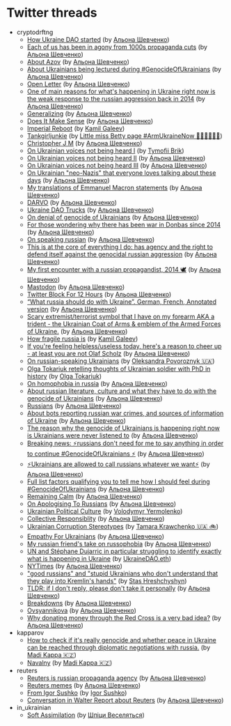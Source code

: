 # Twitter threads

* cryptodrftng
  * [How Ukraine DAO started](cryptodrftng/how_ukraine_dao_started.md) (by [Альона Шевченко](https://twitter.com/cryptodrftng))
  * [Each of us has been in agony from 1000s propaganda cuts](cryptodrftng/1000_cuts.md) (by [Альона Шевченко](https://twitter.com/cryptodrftng))
  * [About Azov](cryptodrftng/about_azov.md) (by [Альона Шевченко](https://twitter.com/cryptodrftng))
  * [About Ukrainians being lectured during #GenocideOfUkrainians](cryptodrftng/lectured_during_genocide.md) (by [Альона Шевченко](https://twitter.com/cryptodrftng))
  * [Open Letter](cryptodrftng/open_letter.md) (by [Альона Шевченко](https://twitter.com/cryptodrftng))
  * [One of main reasons for what's happening in Ukraine right now is the weak response to the russian aggression back in 2014](cryptodrftng/since_2014.md) (by [Альона Шевченко](https://twitter.com/cryptodrftng))
  * [Generalizing](cryptodrftng/generalizing.md) (by [Альона Шевченко](https://twitter.com/cryptodrftng))
  * [Does It Make Sense](cryptodrftng/does_it_make_sense.md) (by [Альона Шевченко](https://twitter.com/cryptodrftng))
  * [Imperial Reboot](cryptodrftng/imperial_reboot.md) (by [Kamil Galeev](https://twitter.com/kamilkazani))
  * [Tankgirljunkie](cryptodrftng/tankgirljunkie.md) (by [Little miss Betty page #ArmUkraineNow 🖤🌻🇺🇦🌻🖤](https://twitter.com/TankGirljunkie))
  * [Christopher J M](cryptodrftng/christopher_j_m.md) (by [Альона Шевченко](https://twitter.com/cryptodrftng))
  * [On Ukrainian voices not being heard I](cryptodrftng/silenced_1.md) (by [Tymofii Brik](https://twitter.com/brik_t))
  * [On Ukrainian voices not being heard II](cryptodrftng/silenced_2.md) (by [Альона Шевченко](https://twitter.com/cryptodrftng))
  * [On Ukrainian voices not being heard III](cryptodrftng/silenced_3.md) (by [Альона Шевченко](https://twitter.com/cryptodrftng))
  * [On Ukrainian "neo-Nazis" that everyone loves talking about these days](cryptodrftng/on_ukrainian_neo_nazis.md) (by [Альона Шевченко](https://twitter.com/cryptodrftng))
  * [My translations of Emmanuel Macron statements](cryptodrftng/translating_macron.md) (by [Альона Шевченко](https://twitter.com/cryptodrftng))
  * [DARVO](cryptodrftng/darvo.md) (by [Альона Шевченко](https://twitter.com/cryptodrftng))
  * [Ukraine DAO Trucks](cryptodrftng/ukraine_dao_trucks.md) (by [Альона Шевченко](https://twitter.com/cryptodrftng))
  * [On denial of genocide of Ukrainians](cryptodrftng/on_genocide_denial.md) (by [Альона Шевченко](https://twitter.com/cryptodrftng))
  * [For those wondering why there has been war in Donbas since 2014](cryptodrftng/on_war_in_donbass_since_2014.md) (by [Альона Шевченко](https://twitter.com/cryptodrftng))
  * [On speaking russian](cryptodrftng/on_speaking_russian.md) (by [Альона Шевченко](https://twitter.com/cryptodrftng))
  * [This is at the core of everything I do: has agency and the right to defend itself against the genocidal russian aggression](cryptodrftng/ukraine_has_agency.md) (by [Альона Шевченко](https://twitter.com/cryptodrftng))
  * [My first encounter with a russian propagandist, 2014 🕊](cryptodrftng/first_encounter_with_propagandist.md) (by [Альона Шевченко](https://twitter.com/cryptodrftng))
  * [Mastodon](cryptodrftng/mastodon.md) (by [Альона Шевченко](https://twitter.com/cryptodrftng))
  * [Twitter Block For 12 Hours](cryptodrftng/twitter_block_for_12_hours.md) (by [Альона Шевченко](https://twitter.com/cryptodrftng))
  * [“What russia should do with Ukraine”. German, French, Annotated version](cryptodrftng/what_russia_should_do_with_ukraine.md) (by [Альона Шевченко](https://twitter.com/cryptodrftng))
  * [Scary extremist/terrorist symbol that I have on my forearm AKA a trident - the Ukrainian Coat of Arms & emblem of the Armed Forces of Ukraine.](cryptodrftng/trident.md) (by [Альона Шевченко](https://twitter.com/cryptodrftng))
  * [How fragile russia is](cryptodrftng/fragile_russia.md) (by [Kamil Galeev](https://twitter.com/kamilkazani))
  * [If you're feeling helpless/useless today, here's a reason to cheer up - at least you are not Olaf Scholz](cryptodrftng/if_youre_feeling_useless.md) (by [Альона Шевченко](https://twitter.com/cryptodrftng))
  * [On russian-speaking Ukrainians](cryptodrftng/russian_speaking_ukrainians.md) (by [Oleksandra Povoroznyk 🇺🇦](https://twitter.com/rynkrynk))
  * [Olga Tokariuk retelling thoughts of Ukrainian soldier with PhD in history](cryptodrftng/from_historian_soldier.md) (by [Olga Tokariuk](https://twitter.com/olgatokariuk))
  * [On homophobia in russia](cryptodrftng/homophobia_in_russia.md) (by [Альона Шевченко](https://twitter.com/cryptodrftng))
  * [About russian literature, culture and what they have to do with the genocide of Ukrainians](cryptodrftng/russian_literature.md) (by [Альона Шевченко](https://twitter.com/cryptodrftng))
  * [Russians](cryptodrftng/russians.md) (by [Альона Шевченко](https://twitter.com/cryptodrftng))
  * [About bots reporting russian war crimes, and sources of information of Ukraine](cryptodrftng/russian_war_crimes.md) (by [Альона Шевченко](https://twitter.com/cryptodrftng))
  * [The reason why the genocide of Ukrainians is happening right now is Ukrainians were never listened to](cryptodrftng/ukrainians_were_never_listened_to.md) (by [Альона Шевченко](https://twitter.com/cryptodrftng))
  * [Breaking news: ⚡️russians don't need for me to say anything in order to continue #GenocideOfUkrainians ⚡️](cryptodrftng/russians_are_committing_genocide_regardless.md) (by [Альона Шевченко](https://twitter.com/cryptodrftng))
  * [⚡️Ukrainians are allowed to call russians whatever we want⚡️](cryptodrftng/how_to_call_russians.md) (by [Альона Шевченко](https://twitter.com/cryptodrftng))
  * [Full list factors qualifying you to tell me how I should feel during #GenocideOfUkrainians](cryptodrftng/qualifying_factors.md) (by [Альона Шевченко](https://twitter.com/cryptodrftng))
  * [Remaining Calm](cryptodrftng/remaining_calm.md) (by [Альона Шевченко](https://twitter.com/cryptodrftng))
  * [On Apologising To Russians](cryptodrftng/on_apologising_to_russians.md) (by [Альона Шевченко](https://twitter.com/cryptodrftng))
  * [Ukrainian Political Culture](cryptodrftng/ukrainian_political_culture.md) (by [Volodymyr Yermolenko](https://twitter.com/yermolenko_v))
  * [Collective Responsiblity](cryptodrftng/collective_responsiblity.md) (by [Альона Шевченко](https://twitter.com/cryptodrftng))
  * [Ukrainian Corruption Stereotypes](cryptodrftng/ukrainian_corruption_stereotypes.md) (by [Tamara Krawchenko 🇺🇦 🚲](https://twitter.com/T_Krawchenko))
  * [Empathy For Ukrainians](cryptodrftng/empathy_for_ukrainians.md) (by [Альона Шевченко](https://twitter.com/cryptodrftng))
  * [My russian friend's take on russophobia](cryptodrftng/russian_friend_take_on_russophobia.md) (by [Альона Шевченко](https://twitter.com/cryptodrftng))
  * [UN and Stéphane Dujarric in particular struggling to identify exactly what is happening in Ukraine](cryptodrftng/un_sucks.md) (by [UkraineDAO.eth](https://twitter.com/Ukraine_DAO))
  * [NYTimes](cryptodrftng/nytimes.md) (by [Альона Шевченко](https://twitter.com/cryptodrftng))
  * ["good russians" and "stupid Ukrainians who don't understand that they play into Kremlin's hands"](cryptodrftng/ukrainians_helping_kremlin.md) (by [Stas Hreshchyshyn](https://twitter.com/stsx92))
  * [TLDR: if I don't reply, please don't take it personally](cryptodrftng/dont_take_it_personally_if_i_dont_reply.md) (by [Альона Шевченко](https://twitter.com/cryptodrftng))
  * [Breakdowns](cryptodrftng/breakdowns.md) (by [Альона Шевченко](https://twitter.com/cryptodrftng))
  * [Ovsyannikova](cryptodrftng/ovsyannikova.md) (by [Альона Шевченко](https://twitter.com/cryptodrftng))
  * [Why donating money through the Red Cross is a very bad idea?](cryptodrftng/icrc.md) (by [Альона Шевченко](https://twitter.com/cryptodrftng))
* kapparov
  * [How to check if it's really genocide and whether peace in Ukraine can be reached through diplomatic negotiations with russia.](kapparov/it_is_genocide.md) (by [Madi Kappa 🇰🇿](https://twitter.com/MuKappa))
  * [Navalny](kapparov/navalny.md) (by [Madi Kappa 🇰🇿](https://twitter.com/MuKappa))
* reuters
  * [Reuters is russian propaganda agency](reuters/main.md) (by [Альона Шевченко](https://twitter.com/cryptodrftng))
  * [Reuters memes](reuters/memes.md) (by [Альона Шевченко](https://twitter.com/cryptodrftng))
  * [From Igor Sushko](reuters/from_igor_sushko.md) (by [Igor Sushko](https://twitter.com/igorsushko))
  * [Conversation in Walter Report about Reuters](reuters/conversation_in_walter_reports.md) (by [Альона Шевченко](https://twitter.com/cryptodrftng))
* in_ukrainian
  * [Soft Assimilation](in_ukrainian/soft_assimilation.md) (by [Шпіци Веселяться](https://twitter.com/garrossroland))
